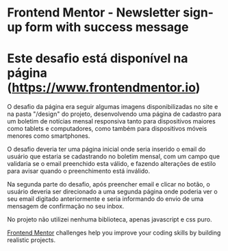 # Frontend Mentor - Newsletter sign-up form with success message

# Este desafio está disponível na página (https://www.frontendmentor.io)

O desafio da página era seguir algumas imagens disponibilizadas no site e na pasta "/design" do projeto, desenvolvendo uma página de cadastro para um boletim de notícias mensal responsiva tanto para dispositivos maiores como tablets e computadores, como também para dispositivos móveis menores como smartphones.

O desafio deveria ter uma página inicial onde seria inserido o email do usuário que estaria se cadastrando no boletim mensal, com um campo que validaria se o email preenchido esta válido, e fazendo alterações de estilo para avisar quando o preenchimento está inválido.

Na segunda parte do desafio, após preencher email e clicar no botão, o usuário deveria ser direcionado a uma segunda página onde poderia ver o seu email digitado anteriormente e seria informando do envio de uma mensagem de confirmação no seu inbox.

No projeto não utilizei nenhuma biblioteca, apenas javascript e css puro.

[Frontend Mentor](https://www.frontendmentor.io) challenges help you improve your coding skills by building realistic projects.